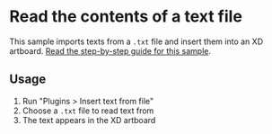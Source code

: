 # Read the contents of a text file

This sample imports texts from a `.txt` file and insert them into an XD artboard.
[Read the step-by-step guide for this sample](https://github.com/AdobeXD/Plugin-Guides/tree/master/Guides/how-to-import-guide).

## Usage

1. Run "Plugins > Insert text from file"
1. Choose a `.txt` file to read text from
1. The text appears in the XD artboard

